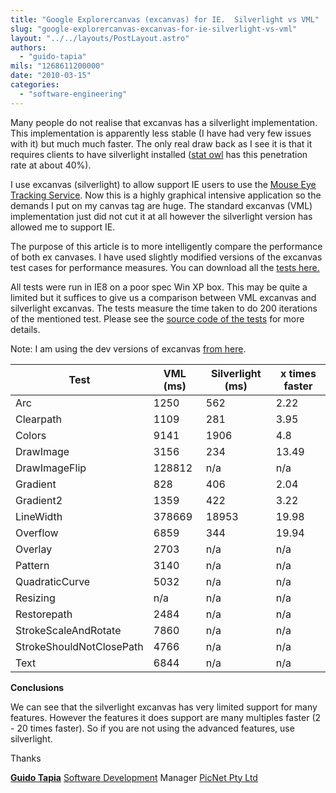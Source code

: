```yaml
---
title: "Google Explorercanvas (excanvas) for IE.  Silverlight vs VML"
slug: "google-explorercanvas-excanvas-for-ie-silverlight-vs-vml"
layout: "../../layouts/PostLayout.astro"
authors: 
  - "guido-tapia"
mils: "1268611200000"
date: "2010-03-15"
categories: 
  - "software-engineering"
---
```


Many people do not realise that excanvas has a silverlight implementation. This implementation is apparently less stable (I have had very few issues with it) but much much faster. The only real draw back as I see it is that it requires clients to have silverlight installed ([stat owl](http://www.statowl.com/custom_ria_market_penetration.php) has this penetration rate at about 40%).

I use excanvas (silverlight) to allow support IE users to use the [Mouse Eye Tracking Service](http://met.picnet.com.au/). Now this is a highly graphical intensive application so the demands I put on my canvas tag are huge. The standard excanvas (VML) implementation just did not cut it at all however the silverlight version has allowed me to support IE.

The purpose of this article is to more intelligently compare the performance of both ex canvases. I have used slightly modified versions of the excanvas test cases for performance measures. You can download all the [tests here.](https://picnet.com.au/blogs/guido/files/2010/03/tests.zip)

All tests were run in IE8 on a poor spec Win XP box. This may be quite a limited but it suffices to give us a comparison between VML excanvas and silverlight excanvas. The tests measure the time taken to do 200 iterations of the mentioned test. Please see the [source code of the tests](https://picnet.com.au/blogs/guido/files/2010/03/tests.zip) for more details.

Note: I am using the dev versions of excanvas [from here](http://code.google.com/p/explorercanvas/downloads/list).

| Test | VML (ms) | Silverlight (ms) | x times faster |
| --- | --- | --- | --- |
| Arc | 1250 | 562 | 2.22 |
| Clearpath | 1109 | 281 | 3.95 |
| Colors | 9141 | 1906 | 4.8 |
| DrawImage | 3156 | 234 | 13.49 |
| DrawImageFlip | 128812 | n/a | n/a |
| Gradient | 828 | 406 | 2.04 |
| Gradient2 | 1359 | 422 | 3.22 |
| LineWidth | 378669 | 18953 | 19.98 |
| Overflow | 6859 | 344 | 19.94 |
| Overlay | 2703 | n/a | n/a |
| Pattern | 3140 | n/a | n/a |
| QuadraticCurve | 5032 | n/a | n/a |
| Resizing | n/a | n/a | n/a |
| Restorepath | 2484 | n/a | n/a |
| StrokeScaleAndRotate | 7860 | n/a | n/a |
| StrokeShouldNotClosePath | 4766 | n/a | n/a |
| Text | 6844 | n/a | n/a |

**Conclusions**

We can see that the silverlight excanvas has very limited support for many features. However the features it does support are many multiples faster (2 - 20 times faster). So if you are not using the advanced features, use silverlight.

Thanks

**[Guido Tapia](mailto:guido.tapia@picnet.com.au)** [Software Development](https://picnet.com.au/software_development.html "software development") Manager [PicNet Pty Ltd](https://picnet.com.au/)
